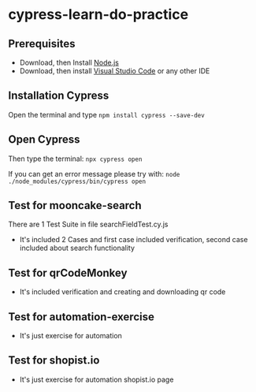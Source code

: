 # cypress-learn-do-practice

## Prerequisites
- Download, then Install [Node.js](https://nodejs.org/)
- Download, then install [Visual Studio Code](https://code.visualstudio.com/download) or any other IDE

## Installation Cypress
Open the terminal and type
```npm install cypress --save-dev```

## Open Cypress
Then type the terminal:
```npx cypress open```

If you can get an error message please try with:
```node ./node_modules/cypress/bin/cypress open```

## Test for mooncake-search
There are 1 Test Suite in file searchFieldTest.cy.js
- It's included 2 Cases and first case included verification, second case included about search functionality

## Test for qrCodeMonkey
- It's included verification and creating and downloading qr code

## Test for automation-exercise
- It's just exercise for automation

## Test for shopist.io
- It's just exercise for automation shopist.io page